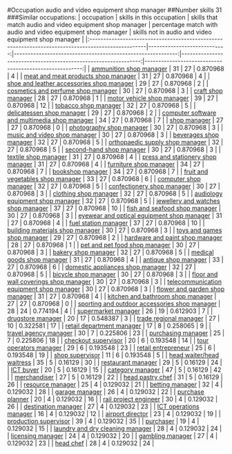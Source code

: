 #Occupation audio and video equipment shop manager
##Number skills 31
###Similar occupations:
| occupation                                                                                        |   skills in this occupation |   skills that match audio and video equipment shop manager |   percentage match with audio and video equipment shop manager |   skills not in audio and video equipment shop manager |
|:--------------------------------------------------------------------------------------------------|----------------------------:|-----------------------------------------------------------:|---------------------------------------------------------------:|-------------------------------------------------------:|
| [ammunition shop manager](ammunition_shop_manager.md)                                             |                          31 |                                                         27 |                                                       0.870968 |                                                      4 |
| [meat and meat products shop manager](meat_and_meat_products_shop_manager.md)                     |                          31 |                                                         27 |                                                       0.870968 |                                                      4 |
| [shoe and leather accessories shop manager](shoe_and_leather_accessories_shop_manager.md)         |                          29 |                                                         27 |                                                       0.870968 |                                                      2 |
| [cosmetics and perfume shop manager](cosmetics_and_perfume_shop_manager.md)                       |                          30 |                                                         27 |                                                       0.870968 |                                                      3 |
| [craft shop manager](craft_shop_manager.md)                                                       |                          28 |                                                         27 |                                                       0.870968 |                                                      1 |
| [motor vehicle shop manager](motor_vehicle_shop_manager.md)                                       |                          39 |                                                         27 |                                                       0.870968 |                                                     12 |
| [tobacco shop manager](tobacco_shop_manager.md)                                                   |                          32 |                                                         27 |                                                       0.870968 |                                                      5 |
| [delicatessen shop manager](delicatessen_shop_manager.md)                                         |                          29 |                                                         27 |                                                       0.870968 |                                                      2 |
| [computer software and multimedia shop manager](computer_software_and_multimedia_shop_manager.md) |                          34 |                                                         27 |                                                       0.870968 |                                                      7 |
| [shop manager](shop_manager.md)                                                                   |                          27 |                                                         27 |                                                       0.870968 |                                                      0 |
| [photography shop manager](photography_shop_manager.md)                                           |                          30 |                                                         27 |                                                       0.870968 |                                                      3 |
| [music and video shop manager](music_and_video_shop_manager.md)                                   |                          30 |                                                         27 |                                                       0.870968 |                                                      3 |
| [beverages shop manager](beverages_shop_manager.md)                                               |                          32 |                                                         27 |                                                       0.870968 |                                                      5 |
| [orthopaedic supply shop manager](orthopaedic_supply_shop_manager.md)                             |                          32 |                                                         27 |                                                       0.870968 |                                                      5 |
| [second-hand shop manager](second-hand_shop_manager.md)                                           |                          30 |                                                         27 |                                                       0.870968 |                                                      3 |
| [textile shop manager](textile_shop_manager.md)                                                   |                          31 |                                                         27 |                                                       0.870968 |                                                      4 |
| [press and stationery shop manager](press_and_stationery_shop_manager.md)                         |                          31 |                                                         27 |                                                       0.870968 |                                                      4 |
| [furniture shop manager](furniture_shop_manager.md)                                               |                          34 |                                                         27 |                                                       0.870968 |                                                      7 |
| [bookshop manager](bookshop_manager.md)                                                           |                          34 |                                                         27 |                                                       0.870968 |                                                      7 |
| [fruit and vegetables shop manager](fruit_and_vegetables_shop_manager.md)                         |                          33 |                                                         27 |                                                       0.870968 |                                                      6 |
| [computer shop manager](computer_shop_manager.md)                                                 |                          32 |                                                         27 |                                                       0.870968 |                                                      5 |
| [confectionery shop manager](confectionery_shop_manager.md)                                       |                          30 |                                                         27 |                                                       0.870968 |                                                      3 |
| [clothing shop manager](clothing_shop_manager.md)                                                 |                          32 |                                                         27 |                                                       0.870968 |                                                      5 |
| [audiology equipment shop manager](audiology_equipment_shop_manager.md)                           |                          32 |                                                         27 |                                                       0.870968 |                                                      5 |
| [jewellery and watches shop manager](jewellery_and_watches_shop_manager.md)                       |                          37 |                                                         27 |                                                       0.870968 |                                                     10 |
| [fish and seafood shop manager](fish_and_seafood_shop_manager.md)                                 |                          30 |                                                         27 |                                                       0.870968 |                                                      3 |
| [eyewear and optical equipment shop manager](eyewear_and_optical_equipment_shop_manager.md)       |                          31 |                                                         27 |                                                       0.870968 |                                                      4 |
| [fuel station manager](fuel_station_manager.md)                                                   |                          37 |                                                         27 |                                                       0.870968 |                                                     10 |
| [building materials shop manager](building_materials_shop_manager.md)                             |                          30 |                                                         27 |                                                       0.870968 |                                                      3 |
| [toys and games shop manager](toys_and_games_shop_manager.md)                                     |                          29 |                                                         27 |                                                       0.870968 |                                                      2 |
| [hardware and paint shop manager](hardware_and_paint_shop_manager.md)                             |                          28 |                                                         27 |                                                       0.870968 |                                                      1 |
| [pet and pet food shop manager](pet_and_pet_food_shop_manager.md)                                 |                          30 |                                                         27 |                                                       0.870968 |                                                      3 |
| [bakery shop manager](bakery_shop_manager.md)                                                     |                          32 |                                                         27 |                                                       0.870968 |                                                      5 |
| [medical goods shop manager](medical_goods_shop_manager.md)                                       |                          31 |                                                         27 |                                                       0.870968 |                                                      4 |
| [antique shop manager](antique_shop_manager.md)                                                   |                          33 |                                                         27 |                                                       0.870968 |                                                      6 |
| [domestic appliances shop manager](domestic_appliances_shop_manager.md)                           |                          32 |                                                         27 |                                                       0.870968 |                                                      5 |
| [bicycle shop manager](bicycle_shop_manager.md)                                                   |                          30 |                                                         27 |                                                       0.870968 |                                                      3 |
| [floor and wall coverings shop manager](floor_and_wall_coverings_shop_manager.md)                 |                          30 |                                                         27 |                                                       0.870968 |                                                      3 |
| [telecommunication equipment shop manager](telecommunication_equipment_shop_manager.md)           |                          30 |                                                         27 |                                                       0.870968 |                                                      3 |
| [flower and garden shop manager](flower_and_garden_shop_manager.md)                               |                          31 |                                                         27 |                                                       0.870968 |                                                      4 |
| [kitchen and bathroom shop manager](kitchen_and_bathroom_shop_manager.md)                         |                          27 |                                                         27 |                                                       0.870968 |                                                      0 |
| [sporting and outdoor accessories shop manager](sporting_and_outdoor_accessories_shop_manager.md) |                          28 |                                                         24 |                                                       0.774194 |                                                      4 |
| [supermarket manager](supermarket_manager.md)                                                     |                          26 |                                                         19 |                                                       0.612903 |                                                      7 |
| [drugstore manager](drugstore_manager.md)                                                         |                          20 |                                                         17 |                                                       0.548387 |                                                      3 |
| [trade regional manager](trade_regional_manager.md)                                               |                          27 |                                                         10 |                                                       0.322581 |                                                     17 |
| [retail department manager](retail_department_manager.md)                                         |                          17 |                                                          8 |                                                       0.258065 |                                                      9 |
| [travel agency manager](travel_agency_manager.md)                                                 |                          30 |                                                          7 |                                                       0.225806 |                                                     23 |
| [purchasing manager](purchasing_manager.md)                                                       |                          25 |                                                          7 |                                                       0.225806 |                                                     18 |
| [checkout supervisor](checkout_supervisor.md)                                                     |                          20 |                                                          6 |                                                       0.193548 |                                                     14 |
| [tour operators manager](tour_operators_manager.md)                                               |                          29 |                                                          6 |                                                       0.193548 |                                                     23 |
| [retail entrepreneur](retail_entrepreneur.md)                                                     |                          25 |                                                          6 |                                                       0.193548 |                                                     19 |
| [shop supervisor](shop_supervisor.md)                                                             |                          11 |                                                          6 |                                                       0.193548 |                                                      5 |
| [head waiter/head waitress](head_waiter-head_waitress.md)                                         |                          35 |                                                          5 |                                                       0.16129  |                                                     30 |
| [restaurant manager](restaurant_manager.md)                                                       |                          29 |                                                          5 |                                                       0.16129  |                                                     24 |
| [ICT buyer](ICT_buyer.md)                                                                         |                          20 |                                                          5 |                                                       0.16129  |                                                     15 |
| [category manager](category_manager.md)                                                           |                          47 |                                                          5 |                                                       0.16129  |                                                     42 |
| [merchandiser](merchandiser.md)                                                                   |                          27 |                                                          5 |                                                       0.16129  |                                                     22 |
| [head pastry chef](head_pastry_chef.md)                                                           |                          31 |                                                          5 |                                                       0.16129  |                                                     26 |
| [resource manager](resource_manager.md)                                                           |                          25 |                                                          4 |                                                       0.129032 |                                                     21 |
| [betting manager](betting_manager.md)                                                             |                          32 |                                                          4 |                                                       0.129032 |                                                     28 |
| [garage manager](garage_manager.md)                                                               |                          26 |                                                          4 |                                                       0.129032 |                                                     22 |
| [purchase planner](purchase_planner.md)                                                           |                          20 |                                                          4 |                                                       0.129032 |                                                     16 |
| [rail project engineer](rail_project_engineer.md)                                                 |                          30 |                                                          4 |                                                       0.129032 |                                                     26 |
| [destination manager](destination_manager.md)                                                     |                          27 |                                                          4 |                                                       0.129032 |                                                     23 |
| [ICT operations manager](ICT_operations_manager.md)                                               |                          16 |                                                          4 |                                                       0.129032 |                                                     12 |
| [airport director](airport_director.md)                                                           |                          23 |                                                          4 |                                                       0.129032 |                                                     19 |
| [production supervisor](production_supervisor.md)                                                 |                          39 |                                                          4 |                                                       0.129032 |                                                     35 |
| [purchaser](purchaser.md)                                                                         |                          19 |                                                          4 |                                                       0.129032 |                                                     15 |
| [laundry and dry cleaning manager](laundry_and_dry_cleaning_manager.md)                           |                          28 |                                                          4 |                                                       0.129032 |                                                     24 |
| [licensing manager](licensing_manager.md)                                                         |                          24 |                                                          4 |                                                       0.129032 |                                                     20 |
| [gambling manager](gambling_manager.md)                                                           |                          27 |                                                          4 |                                                       0.129032 |                                                     23 |
| [head chef](head_chef.md)                                                                         |                          28 |                                                          4 |                                                       0.129032 |                                                     24 |
